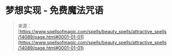 <!--yml

category: 未分类

date: 2024-06-12 18:52:55

-->

# 梦想实现 - 免费魔法咒语

> 来源：[https://www.spellsofmagic.com/spells/beauty_spells/attractive_spells/14089/page.html#0001-01-01](https://www.spellsofmagic.com/spells/beauty_spells/attractive_spells/14089/page.html#0001-01-01)
